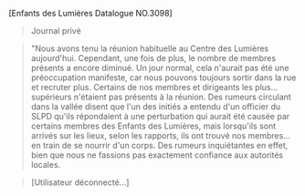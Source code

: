 
[Enfants des Lumières Datalogue NO.3098]
  
>Journal privé
  
>"Nous avons tenu la réunion habituelle au Centre des Lumières aujourd'hui. Cependant, une fois de plus, le nombre de membres présents a encore diminué. Un jour normal, cela n'aurait pas été une préoccupation manifeste, car nous pouvons toujours sortir dans la rue et recruter plus. Certains de nos membres et dirigeants les plus... supérieurs n'étaient pas présents à la réunion. Des rumeurs circulant dans la vallée disent que l'un des initiés a entendu d'un officier du SLPD qu'ils répondaient à une perturbation qui aurait été causée par certains membres des Enfants des Lumières, mais lorsqu'ils sont arrivés sur les lieux, selon les rapports, ils ont trouvé nos membres... en train de se nourrir d'un corps. Des rumeurs inquiétantes en effet, bien que nous ne fassions pas exactement confiance aux autorités locales.
  
>[Utilisateur déconnecté...]
